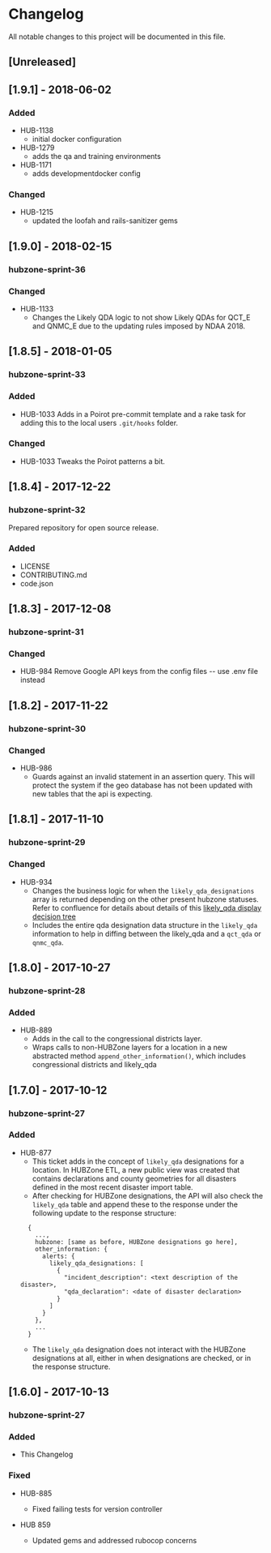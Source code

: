 # Changelog
All notable changes to this project will be documented in this file.

## [Unreleased]

## [1.9.1] - 2018-06-02
### Added
  - HUB-1138
    - initial docker configuration
  - HUB-1279
    - adds the qa and training environments
  - HUB-1171
    - adds developmentdocker config

### Changed
  - HUB-1215
    - updated the loofah and rails-sanitizer gems

## [1.9.0] - 2018-02-15
### hubzone-sprint-36
### Changed
  - HUB-1133
    - Changes the Likely QDA logic to not show Likely QDAs for QCT_E and QNMC_E due to the updating rules imposed by NDAA 2018.

## [1.8.5] - 2018-01-05
### hubzone-sprint-33
### Added
  - HUB-1033 Adds in a Poirot pre-commit template and a rake task for adding this to the local users `.git/hooks` folder.
### Changed
  - HUB-1033 Tweaks the Poirot patterns a bit.

## [1.8.4] - 2017-12-22
### hubzone-sprint-32

Prepared repository for open source release.

### Added
  - LICENSE
  - CONTRIBUTING.md
  - code.json

## [1.8.3] - 2017-12-08
### hubzone-sprint-31
### Changed
  - HUB-984 Remove Google API keys from the config files -- use .env file instead

## [1.8.2] - 2017-11-22
### hubzone-sprint-30
### Changed
  - HUB-986
    - Guards against an invalid statement in an assertion query.  This will protect the system if the geo database has not been updated with new tables that the api is expecting.

## [1.8.1] - 2017-11-10
### hubzone-sprint-29
### Changed
  - HUB-934
    - Changes the business logic for when the `likely_qda_designations` array is returned depending on the other present hubzone statuses.  Refer to confluence for details about details of this [likely_qda display decision tree](https://sbaone.atlassian.net/wiki/spaces/FEAR/pages/93880465/Likely+QDA+Display+Decision+Tree)
    - Includes the entire qda designation data structure in the `likely_qda` information to help in diffing between the likely_qda and a `qct_qda` or `qnmc_qda`.

## [1.8.0] - 2017-10-27
### hubzone-sprint-28
### Added
  - HUB-889
    - Adds in the call to the congressional districts layer.
    - Wraps calls to non-HUBZone layers for a location in a new abstracted method `append_other_information()`, which includes congressional districts and likely_qda

## [1.7.0] - 2017-10-12
### hubzone-sprint-27
### Added
  - HUB-877
    - This ticket adds in the concept of `likely_qda` designations for a location. In HUBZone ETL, a new public view was created that contains declarations and county geometries for all disasters defined in the most recent disaster import table.
    - After checking for HUBZone designations, the API will also check the `likely_qda` table and append these to the response under the following update to the response structure:
    ```
      {
        ...,
        hubzone: [same as before, HUBZone designations go here],
        other_information: {
          alerts: {
            likely_qda_designations: [
              {
                "incident_description": <text description of the disaster>,
                "qda_declaration": <date of disaster declaration>
              }
            ]
          }
        },
        ...
      }
    ```
    - The `likely_qda` designation does not interact with the HUBZone designations at all, either in when designations are checked, or in the response structure.

## [1.6.0] - 2017-10-13
### hubzone-sprint-27
### Added
  - This Changelog
### Fixed

  - HUB-885
    - Fixed failing tests for version controller

  - HUB 859
    - Updated gems and addressed rubocop concerns
